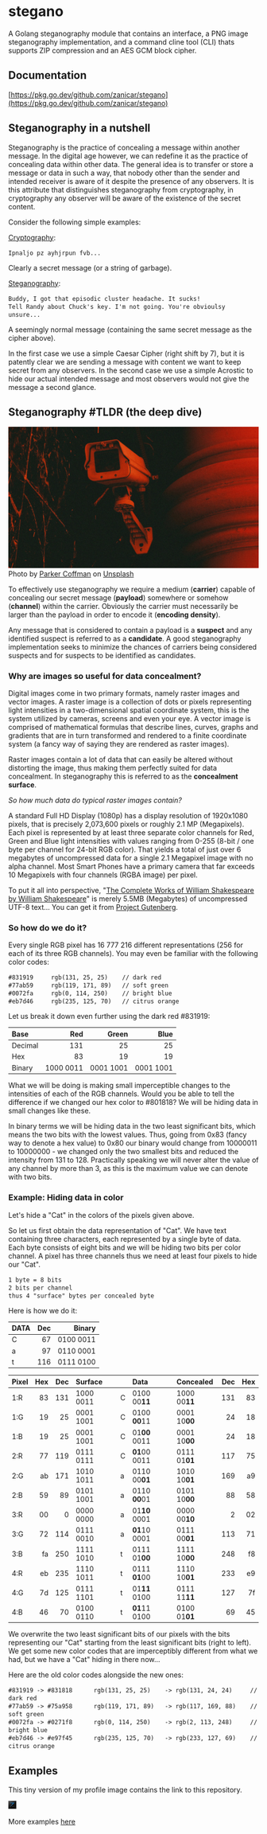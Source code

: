 # stegano

A Golang steganography module that contains an interface, a PNG image steganography implementation, and a command cline tool (CLI) thats supports ZIP compression and an AES GCM block cipher.

## Documentation

[https://pkg.go.dev/github.com/zanicar/stegano](https://pkg.go.dev/github.com/zanicar/stegano)

## Steganography in a nutshell

Steganography is the practice of concealing a message within another message. In the digital age however, we can redefine it as the practice of concealing data within other data. The general idea is to transfer or store a message or data in such a way, that nobody other than the sender and intended receiver is aware of it despite the presence of any observers. It is this attribute that distinguishes steganography from cryptography, in cryptography any observer will be aware of the existence of the secret content.

Consider the following simple examples:

[Cryptography](https://en.wikipedia.org/wiki/Cryptography):

    Ipnaljo pz ayhjrpun fvb...

Clearly a secret message (or a string of garbage).
    
[Steganography](https://en.wikipedia.org/wiki/Steganography):

    Buddy, I got that episodic cluster headache. It sucks!
    Tell Randy about Chuck's key. I'm not going. You're obvioulsy unsure...

A seemingly normal message (containing the same secret message as the cipher above).
    
In the first case we use a simple Caesar Cipher (right shift by 7), but it is patently clear we are sending a message with content we want to keep secret from any observers. In the second case we use a simple Acrostic to hide our actual intended message and most observers would not give the message a second glance.

## Steganography #TLDR (the deep dive)

![watching](parker-coffman-8EYMcqG5GRU-unsplash.jpg)
Photo by [Parker Coffman](https://unsplash.com/photos/8EYMcqG5GRU?utm_source=unsplash&utm_medium=referral&utm_content=creditShareLink) on [Unsplash](https://unsplash.com/s/photos/spy?utm_source=unsplash&utm_medium=referral&utm_content=creditCopyText)

To effectively use steganography we require a medium (**carrier**) capable of concealing our secret message (**payload**) somewhere or somehow (**channel**) within the carrier. Obviously the carrier must necessarily be larger than the payload in order to encode it (**encoding density**).

Any message that is considered to contain a payload is a **suspect** and any identified suspect is referred to as a **candidate**. A good steganography implementation seeks to minimize the chances of carriers being considered suspects and for suspects to be identified as candidates.

### Why are images so useful for data concealment?

Digital images come in two primary formats, namely raster images and vector images. A raster image is a collection of dots or pixels representing light intensities in a two-dimensional spatial coordinate system, this is the system utilized by cameras, screens and even your eye. A vector image is comprised of mathematical formulas that describe lines, curves, graphs and gradients that are in turn transformed and rendered to a finite coordinate system (a fancy way of saying they are rendered as raster images).

Raster images contain a lot of data that can easily be altered without distorting the image, thus making them perfectly suited for data concealment. In steganography this is referred to as the **concealment surface**.

_So how much data do typical raster images contain?_

A standard Full HD Display (1080p) has a display resolution of 1920x1080 pixels, that is precisely 2,073,600 pixels or roughly 2.1 MP (Megapixels). Each pixel is represented by at least three separate color channels for Red, Green and Blue light intensities with values ranging from 0-255 (8-bit / one byte per channel for 24-bit RGB color). That yields a total of just over 6 megabytes of uncompressed data for a single 2.1 Megapixel image with no alpha channel. Most Smart Phones have a primary camera that far exceeds 10 Megapixels with four channels (RGBA image) per pixel.

To put it all into perspective, "[The Complete Works of William Shakespeare by William Shakespeare](https://www.gutenberg.org/ebooks/100)" is merely 5.5MB (Megabytes) of uncompressed UTF-8 text... You can get it from [Project Gutenberg](https://www.gutenberg.org).

### So how do we do it?

Every single RGB pixel has 16 777 216 different representations (256 for each of its three RGB channels). You may even be familiar with the following color codes:

    #831919     rgb(131, 25, 25)    // dark red
    #77ab59     rgb(119, 171, 89)   // soft green
    #0072fa     rgb(0, 114, 250)    // bright blue
    #eb7d46     rgb(235, 125, 70)   // citrus orange

Let us break it down even further using the dark red #831919:

| Base    |       Red |     Green |      Blue |
| :------ | --------: | --------: | --------: |
| Decimal |       131 |        25 |        25 |
| Hex     |        83 |        19 |        19 |
| Binary  | 1000 0011 | 0001 1001 | 0001 1001 |

What we will be doing is making small imperceptible changes to the intensities of each of the RGB channels. Would you be able to tell the difference if we changed our hex color to #801818? We will be hiding data in small changes like these.

In binary terms we will be hiding data in the two least significant bits, which means the two bits with the lowest values. Thus, going from 0x83 (fancy way to denote a hex value) to 0x80 our binary would change from 10000011 to 10000000 - we changed only the two smallest bits and reduced the intensity from 131 to 128. Practically speaking we will never alter the value of any channel by more than 3, as this is the maximum value we can denote with two bits.

### Example: Hiding data in color

Let's hide a "Cat" in the colors of the pixels given above.

So let us first obtain the data representation of "Cat". We have text containing three characters, each represented by a single byte of data. Each byte consists of eight bits and we will be hiding two bits per color channel. A pixel has three channels thus we need at least four pixels to hide our "Cat".

    1 byte = 8 bits
    2 bits per channel
    thus 4 "surface" bytes per concealed byte

Here is how we do it:

| DATA | Dec |    Binary |
| :--- | --: | --------: |
| C    |  67 | 0100 0011 |
| a    |  97 | 0110 0001 |
| t    | 116 | 0111 0100 |

| Pixel | Hex | Dec | Surface   |   | Data          | Concealed     | Dec | Hex |
| :---- | --: | --: | :-------- | - | :------------ | :------------ | --: | --: |
| 1:R   |  83 | 131 | 1000 0011 | C | 0100 00**11** | 1000 00**11** | 131 |  83 |
| 1:G   |  19 |  25 | 0001 1001 | C | 0100 **00**11 | 0001 10**00** |  24 |  18 |
| 1:B   |  19 |  25 | 0001 1001 | C | 01**00** 0011 | 0001 10**00** |  24 |  18 |
| 2:R   |  77 | 119 | 0111 0111 | C | **01**00 0011 | 0111 01**01** | 117 |  75 |
| 2:G   |  ab | 171 | 1010 1011 | a | 0110 00**01** | 1010 10**01** | 169 |  a9 |
| 2:B   |  59 |  89 | 0101 1001 | a | 0110 **00**01 | 0101 10**00** |  88 |  58 |
| 3:R   |  00 |   0 | 0000 0000 | a | 01**10** 0001 | 0000 00**10** |   2 |  02 |
| 3:G   |  72 | 114 | 0111 0010 | a | **01**10 0001 | 0111 00**01** | 113 |  71 |
| 3:B   |  fa | 250 | 1111 1010 | t | 0111 01**00** | 1111 10**00** | 248 |  f8 |
| 4:R   |  eb | 235 | 1110 1011 | t | 0111 **01**00 | 1110 10**01** | 233 |  e9 |
| 4:G   |  7d | 125 | 0111 1101 | t | 01**11** 0100 | 0111 11**11** | 127 |  7f |
| 4:B   |  46 |  70 | 0100 0110 | t | **01**11 0100 | 0100 01**01** |  69 |  45 |

We overwrite the two least significant bits of our pixels with the bits representing our "Cat" starting from the least significant bits (right to left). We get some new color codes that are imperceptibly different from what we had, but we have a "Cat" hiding in there now...

Here are the old color codes alongside the new ones:

    #831919 -> #831818      rgb(131, 25, 25)    -> rgb(131, 24, 24)     // dark red
    #77ab59 -> #75a958      rgb(119, 171, 89)   -> rgb(117, 169, 88)    // soft green
    #0072fa -> #0271f8      rgb(0, 114, 250)    -> rgb(2, 113, 248)     // bright blue
    #eb7d46 -> #e97f45      rgb(235, 125, 70)   -> rgb(233, 127, 69)    // citrus orange

## Examples

This tiny version of my profile image contains the link to this repository.

![steganogram](examples/x.png)

More examples [here](examples/)
